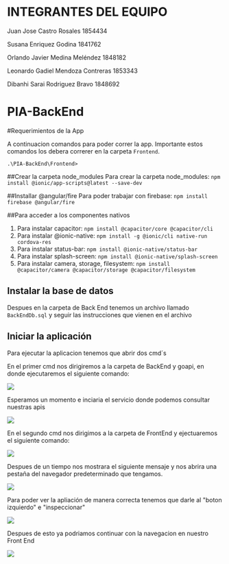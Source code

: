 # INTEGRANTES DEL EQUIPO

Juan Jose Castro Rosales            1854434

Susana Enriquez Godina              1841762

Orlando Javier Medina Meléndez      1848182

Leonardo Gadiel Mendoza Contreras   1853343

Dibanhi Sarai Rodriguez Bravo       1848692

# PIA-BackEnd

#Requerimientos de la App

A continuacion comandos para poder correr la app. Importante estos comandos los debera correrer en la carpeta `Frontend`.

`.\PIA-BackEnd\Frontend>`

##Crear la carpeta node_modules 
Para crear la carpeta node_modules: `npm install @ionic/app-scripts@latest --save-dev` 

##Installar @angular/fire
Para poder trabajar con firebase: `npm install firebase @angular/fire`
 
 ##Para acceder a los componentes nativos
1. Para instalar capacitor: `npm install @capacitor/core @capacitor/cli` 
2. Para instalar @ionic-native: `npm install -g @ionic/cli native-run cordova-res`
3. Para instalar status-bar: `npm install @ionic-native/status-bar`
4. Para instalar splash-screen: `npm install @ionic-native/splash-screen`
5. Para instalar camera, storage, filesystem: `npm install @capacitor/camera @capacitor/storage @capacitor/filesystem`

## Instalar la base de datos

Despues en la carpeta de Back End tenemos un archivo llamado `BackEndDb.sql` y seguir las instrucciones que vienen en el archivo

## Iniciar la aplicación

Para ejecutar la aplicacion tenemos que abrir dos cmd´s

En el primer cmd nos dirigiremos a la carpeta de BackEnd y goapi, en donde ejecutaremos el siguiente comando:

<img src="https://firebasestorage.googleapis.com/v0/b/base-labam.appspot.com/o/Github%2FCaptura1.PNG?alt=media&token=d5c5c9c5-1e33-4db3-bb6a-3c95fee3ebf7">

Esperamos un momento e inciaria el servicio donde podemos consultar nuestras apis

<img src="https://firebasestorage.googleapis.com/v0/b/base-labam.appspot.com/o/Github%2FCaptura3.PNG?alt=media&token=3ad10a66-916e-4ac5-8a63-dc7603aa3705">

En el segundo cmd nos dirigimos a la carpeta de FrontEnd y ejectuaremos el siguiente comando:

<img src="https://firebasestorage.googleapis.com/v0/b/base-labam.appspot.com/o/Github%2FCaptura2.PNG?alt=media&token=81f3ad0c-4a91-47b3-9dd0-37fa71f3727b">

Despues de un tiempo nos mostrara el siguiente mensaje y nos abrira una pestaña del navegador predeterminado que tengamos.

<img src="https://firebasestorage.googleapis.com/v0/b/base-labam.appspot.com/o/Github%2FCaptura4.PNG?alt=media&token=e6db2548-d014-4aa2-a79e-917adcc35ca0">

Para poder ver la apliación de manera correcta tenemos que darle al "boton izquierdo" e "inspeccionar"

<img src="https://firebasestorage.googleapis.com/v0/b/base-labam.appspot.com/o/Github%2FCaptura5.PNG?alt=media&token=cb3abbee-1ec8-49b1-8db5-958079a063f9">

Despues de esto ya podriamos continuar con la navegacion en nuestro Front End

<img src="https://firebasestorage.googleapis.com/v0/b/base-labam.appspot.com/o/Github%2FCaptura6.PNG?alt=media&token=b0432caa-cac7-4068-bbd8-9c4c0739ceaa">
